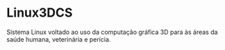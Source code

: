 # Linux3DCS
Sistema Linux voltado ao uso da computação gráfica 3D para às áreas da saúde humana, veterinária e perícia.

